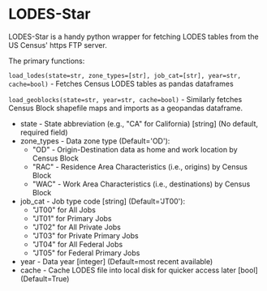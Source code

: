 # LODES-Star

LODES-Star is a handy python wrapper for fetching LODES tables from the US Census' https FTP server. 

The primary functions:

`load_lodes(state=str, zone_types=[str], job_cat=[str], year=str, cache=bool)` - Fetches Census LODES tables as pandas dataframes

`load_geoblocks(state=str, year=str, cache=bool)` - Similarly fetches Census Block shapefile maps and imports as a geopandas dataframe. 

- state - State abbreviation (e.g., "CA" for California) [string] (No default, required field)
- zone_types - Data zone type (Default='OD'):
  - "OD" - Origin-Destination data as home and work location by Census Block
  - "RAC" - Residence Area Characteristics (i.e., origins) by Census Block
  - "WAC" - Work Area Characteristics (i.e., destinations) by Census Block
- job_cat - Job type code [string] (Default='JT00'):
  - "JT00" for All Jobs
  - "JT01" for Primary Jobs
  - "JT02" for All Private Jobs
  - "JT03" for Private Primary Jobs
  - "JT04" for All Federal Jobs
  - "JT05" for Federal Primary Jobs 
- year - Data year [integer] (Default=most recent available)
- cache - Cache LODES file into local disk for quicker access later [bool] (Default=True)


